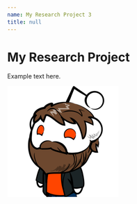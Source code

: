 ```yaml
---
name: My Research Project 3
title: null
---
```


# My Research Project

Example text here.

<img src="images/myheadshot.png?raw=true"/>

<!-- 
## Subtitle

1. First ordered list item
2. Another item

- unordered sub-list
- unordered sub-list

[Example link to Google](https://www.google.com)

[My second page](https://mmshx.github.io/second)

Lorem ipsum dolor sit amet, consectetur adipiscing elit. Integer accumsan viverra diam, sed rutrum sapien facilisis quis. Morbi eu odio justo. Nunc nibh nulla, iaculis vel ligula at, ullamcorper convallis purus. Nunc vel mattis nulla, et dictum augue. -->
